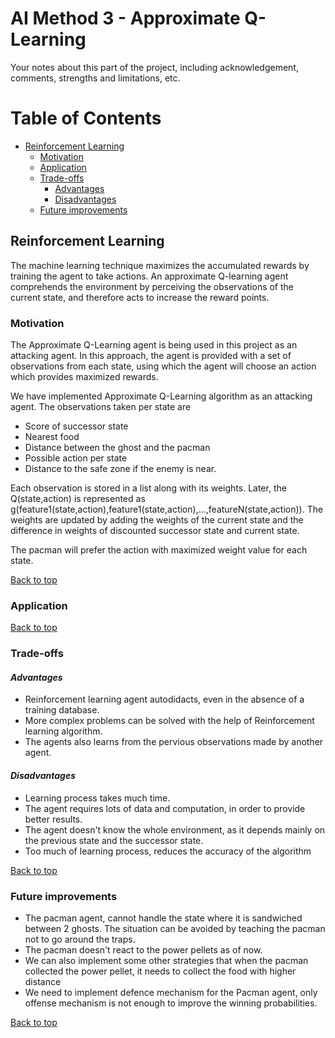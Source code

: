 # AI Method 3 - Approximate Q-Learning

Your notes about this part of the project, including acknowledgement, comments, strengths and limitations, etc.

# Table of Contents
- [Reinforcement Learning](#governing-strategy-tree)
  * [Motivation](#motivation)
  * [Application](#application)
  * [Trade-offs](#trade-offs)     
     - [Advantages](#advantages)
     - [Disadvantages](#disadvantages)
  * [Future improvements](#future-improvements)

## Reinforcement Learning
The machine learning technique maximizes the accumulated rewards by training the agent to take actions. An approximate Q-learning agent comprehends the environment by perceiving the observations of the current state, and therefore acts to increase the reward points.

### Motivation  
The Approximate Q-Learning agent is being used in this project as an attacking agent. In this approach, the agent is provided with a set of observations from each state, using which the agent will choose an action which provides maximized rewards.

We have implemented Approximate Q-Learning algorithm as an attacking agent. The observations taken per state are 
  * Score of successor state
  * Nearest food
  * Distance between the ghost and the pacman
  * Possible action per state
  * Distance to the safe zone if the enemy is near.

Each observation is stored in a list along with its weights. Later, the Q(state,action) is represented as g(feature1(state,action),feature1(state,action),...,featureN(state,action)). The weights are updated by adding the weights of the current state and the difference in weights of discounted successor state and current state.

The pacman will prefer the action with maximized weight value for each state.

[Back to top](#table-of-contents)

### Application  

[Back to top](#table-of-contents)

### Trade-offs  

#### *Advantages*  
 * Reinforcement learning agent autodidacts, even in the absence of a training database. 
 * More complex problems can be solved with the help of Reinforcement learning algorithm. 
 * The agents also learns from the pervious observations made by another agent.

#### *Disadvantages*
* Learning process takes much time.
* The agent requires lots of data and computation, in order to provide better results. 
* The agent doesn't know the whole environment, as it depends mainly on the previous state and the successor state.
* Too much of learning process, reduces the accuracy of the algorithm

[Back to top](#table-of-contents)

### Future improvements
* The pacman agent, cannot handle the state where it is sandwiched between 2 ghosts. The situation can be avoided by teaching the pacman not to go around the traps.
* The pacman doesn't react to the power pellets as of now. 
* We can also implement some other strategies that when the pacman collected the power pellet, it needs to collect the food with higher distance
* We need to implement defence mechanism for the Pacman agent, only offense mechanism is not enough to improve the winning probabilities.

[Back to top](#table-of-contents)

